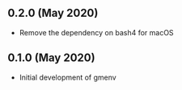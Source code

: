 ## 0.2.0 (May 2020)

* Remove the dependency on bash4 for macOS

## 0.1.0 (May 2020)

* Initial development of gmenv
